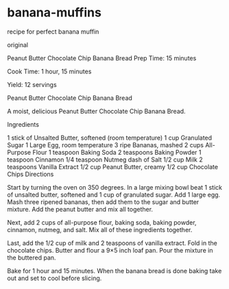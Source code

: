 # banana-muffins
recipe for perfect banana muffin

original

Peanut Butter Chocolate Chip Banana Bread
Prep Time: 15 minutes

Cook Time: 1 hour, 15 minutes

Yield: 12 servings

Peanut Butter Chocolate Chip Banana Bread

A moist, delicious Peanut Butter Chocolate Chip Banana Bread.

Ingredients

1 stick of Unsalted Butter, softened (room temperature)
1 cup Granulated Sugar
1 Large Egg, room temperature
3 ripe Bananas, mashed
2 cups All-Purpose Flour
1 teaspoon Baking Soda
2 teaspoons Baking Powder
1 teaspoon Cinnamon
1/4 teaspoon Nutmeg
dash of Salt
1/2 cup Milk
2 teaspoons Vanilla Extract
1/2 cup Peanut Butter, creamy
1/2 cup Chocolate Chips
Directions

Start by turning the oven on 350 degrees. In a large mixing bowl beat 1 stick of unsalted butter, softened and 1 cup of granulated sugar. Add 1 large egg. Mash three ripened bananas, then add them to the sugar and butter mixture. Add the peanut butter and mix all together.

Next, add 2 cups of all-purpose flour, baking soda, baking powder, cinnamon, nutmeg, and salt. Mix all of these ingredients together.

Last, add the 1/2 cup of milk and 2 teaspoons of vanilla extract. Fold in the chocolate chips.
Butter and flour a 9×5 inch loaf pan. Pour the mixture in the buttered pan.

Bake for 1 hour and 15 minutes. When the banana bread is done baking take out and set to cool before slicing.
